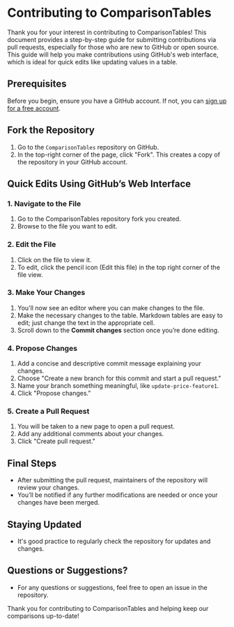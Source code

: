 # Contributing to ComparisonTables

Thank you for your interest in contributing to ComparisonTables! This document provides a step-by-step guide for submitting contributions via pull requests, especially for those who are new to GitHub or open source. This guide will help you make contributions using GitHub's web interface, which is ideal for quick edits like updating values in a table.

## Prerequisites

Before you begin, ensure you have a GitHub account. If not, you can [sign up for a free account](https://github.com/join).

## Fork the Repository

1. Go to the `ComparisonTables` repository on GitHub.
2. In the top-right corner of the page, click "Fork". This creates a copy of the repository in your GitHub account.

## Quick Edits Using GitHub’s Web Interface

### 1. Navigate to the File

1. Go to the ComparisonTables repository fork you created.
2. Browse to the file you want to edit.

### 2. Edit the File

1. Click on the file to view it.
2. To edit, click the pencil icon (Edit this file) in the top right corner of the file view.

### 3. Make Your Changes

1. You'll now see an editor where you can make changes to the file.
2. Make the necessary changes to the table. Markdown tables are easy to edit; just change the text in the appropriate cell.
3. Scroll down to the **Commit changes** section once you’re done editing.

### 4. Propose Changes

1. Add a concise and descriptive commit message explaining your changes.
2. Choose "Create a new branch for this commit and start a pull request."
3. Name your branch something meaningful, like `update-price-feature1`.
4. Click "Propose changes."

### 5. Create a Pull Request

1. You will be taken to a new page to open a pull request.
2. Add any additional comments about your changes.
3. Click "Create pull request."

## Final Steps

- After submitting the pull request, maintainers of the repository will review your changes.
- You’ll be notified if any further modifications are needed or once your changes have been merged.

## Staying Updated

- It's good practice to regularly check the repository for updates and changes.

## Questions or Suggestions?

- For any questions or suggestions, feel free to open an issue in the repository.

Thank you for contributing to ComparisonTables and helping keep our comparisons up-to-date!

